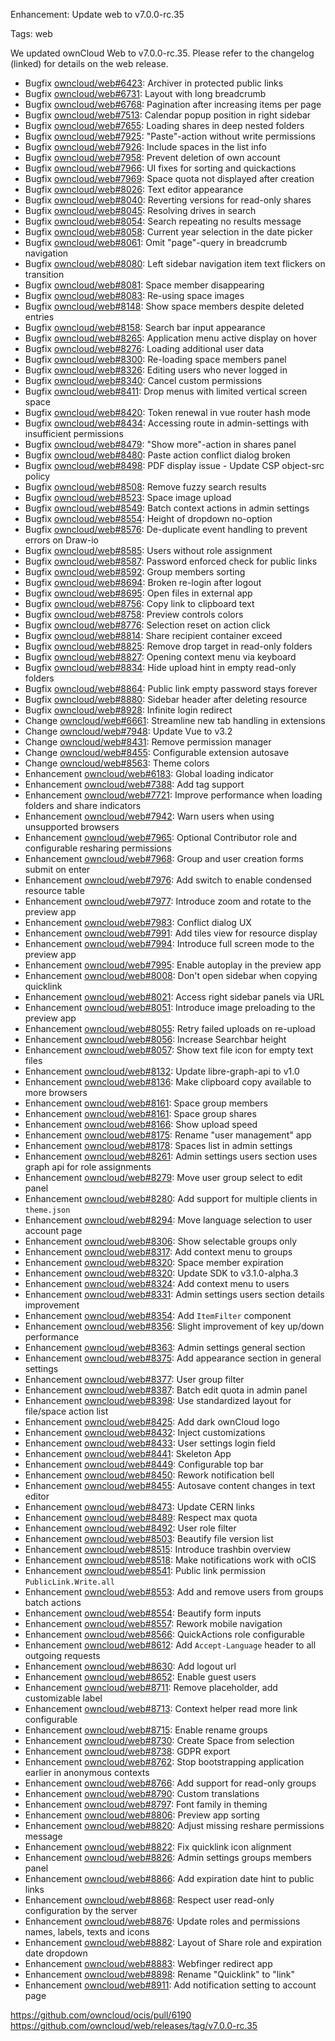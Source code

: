 Enhancement: Update web to v7.0.0-rc.35

Tags: web

We updated ownCloud Web to v7.0.0-rc.35. Please refer to the changelog (linked) for details on the web release.

* Bugfix [owncloud/web#6423](https://github.com/owncloud/web/issues/6423): Archiver in protected public links
* Bugfix [owncloud/web#6731](https://github.com/owncloud/web/issues/6731): Layout with long breadcrumb
* Bugfix [owncloud/web#6768](https://github.com/owncloud/web/issues/6768): Pagination after increasing items per page
* Bugfix [owncloud/web#7513](https://github.com/owncloud/web/issues/7513): Calendar popup position in right sidebar
* Bugfix [owncloud/web#7655](https://github.com/owncloud/web/issues/7655): Loading shares in deep nested folders
* Bugfix [owncloud/web#7925](https://github.com/owncloud/web/pull/7925): "Paste"-action without write permissions
* Bugfix [owncloud/web#7926](https://github.com/owncloud/web/pull/7926): Include spaces in the list info
* Bugfix [owncloud/web#7958](https://github.com/owncloud/web/pull/7958): Prevent deletion of own account
* Bugfix [owncloud/web#7966](https://github.com/owncloud/web/pull/7966): UI fixes for sorting and quickactions
* Bugfix [owncloud/web#7969](https://github.com/owncloud/web/pull/7969): Space quota not displayed after creation
* Bugfix [owncloud/web#8026](https://github.com/owncloud/web/pull/8026): Text editor appearance
* Bugfix [owncloud/web#8040](https://github.com/owncloud/web/pull/8040): Reverting versions for read-only shares
* Bugfix [owncloud/web#8045](https://github.com/owncloud/web/pull/8045): Resolving drives in search
* Bugfix [owncloud/web#8054](https://github.com/owncloud/web/issues/8054): Search repeating no results message
* Bugfix [owncloud/web#8058](https://github.com/owncloud/web/pull/8058): Current year selection in the date picker
* Bugfix [owncloud/web#8061](https://github.com/owncloud/web/pull/8061): Omit "page"-query in breadcrumb navigation
* Bugfix [owncloud/web#8080](https://github.com/owncloud/web/pull/8080): Left sidebar navigation item text flickers on transition
* Bugfix [owncloud/web#8081](https://github.com/owncloud/web/issues/8081): Space member disappearing
* Bugfix [owncloud/web#8083](https://github.com/owncloud/web/issues/8083): Re-using space images
* Bugfix [owncloud/web#8148](https://github.com/owncloud/web/issues/8148): Show space members despite deleted entries
* Bugfix [owncloud/web#8158](https://github.com/owncloud/web/issues/8158): Search bar input appearance
* Bugfix [owncloud/web#8265](https://github.com/owncloud/web/pull/8265): Application menu active display on hover
* Bugfix [owncloud/web#8276](https://github.com/owncloud/web/pull/8276): Loading additional user data
* Bugfix [owncloud/web#8300](https://github.com/owncloud/web/pull/8300): Re-loading space members panel
* Bugfix [owncloud/web#8326](https://github.com/owncloud/web/pull/8326): Editing users who never logged in
* Bugfix [owncloud/web#8340](https://github.com/owncloud/web/pull/8340): Cancel custom permissions
* Bugfix [owncloud/web#8411](https://github.com/owncloud/web/issues/8411): Drop menus with limited vertical screen space
* Bugfix [owncloud/web#8420](https://github.com/owncloud/web/issues/8420): Token renewal in vue router hash mode
* Bugfix [owncloud/web#8434](https://github.com/owncloud/web/issues/8434): Accessing route in admin-settings with insufficient permissions
* Bugfix [owncloud/web#8479](https://github.com/owncloud/web/issues/8479): "Show more"-action in shares panel
* Bugfix [owncloud/web#8480](https://github.com/owncloud/web/pull/8480): Paste action conflict dialog broken
* Bugfix [owncloud/web#8498](https://github.com/owncloud/web/pull/8498): PDF display issue - Update CSP object-src policy
* Bugfix [owncloud/web#8508](https://github.com/owncloud/web/pull/8508): Remove fuzzy search results
* Bugfix [owncloud/web#8523](https://github.com/owncloud/web/issues/8523): Space image upload
* Bugfix [owncloud/web#8549](https://github.com/owncloud/web/issues/8549): Batch context actions in admin settings
* Bugfix [owncloud/web#8554](https://github.com/owncloud/web/pull/8554): Height of dropdown no-option
* Bugfix [owncloud/web#8576](https://github.com/owncloud/web/pull/8576): De-duplicate event handling to prevent errors on Draw-io
* Bugfix [owncloud/web#8585](https://github.com/owncloud/web/issues/8585): Users without role assignment
* Bugfix [owncloud/web#8587](https://github.com/owncloud/web/issues/8587): Password enforced check for public links
* Bugfix [owncloud/web#8592](https://github.com/owncloud/web/issues/8592): Group members sorting
* Bugfix [owncloud/web#8694](https://github.com/owncloud/web/pull/8694): Broken re-login after logout
* Bugfix [owncloud/web#8695](https://github.com/owncloud/web/issues/8695): Open files in external app
* Bugfix [owncloud/web#8756](https://github.com/owncloud/web/pull/8756): Copy link to clipboard text
* Bugfix [owncloud/web#8758](https://github.com/owncloud/web/pull/8758): Preview controls colors
* Bugfix [owncloud/web#8776](https://github.com/owncloud/web/issues/8776): Selection reset on action click
* Bugfix [owncloud/web#8814](https://github.com/owncloud/web/pull/8814): Share recipient container exceed
* Bugfix [owncloud/web#8825](https://github.com/owncloud/web/pull/8825): Remove drop target in read-only folders
* Bugfix [owncloud/web#8827](https://github.com/owncloud/web/pull/8827): Opening context menu via keyboard
* Bugfix [owncloud/web#8834](https://github.com/owncloud/web/issues/8834): Hide upload hint in empty read-only folders
* Bugfix [owncloud/web#8864](https://github.com/owncloud/web/pull/8864): Public link empty password stays forever
* Bugfix [owncloud/web#8880](https://github.com/owncloud/web/issues/8880): Sidebar header after deleting resource
* Bugfix [owncloud/web#8928](https://github.com/owncloud/web/issues/8928): Infinite login redirect
* Change [owncloud/web#6661](https://github.com/owncloud/web/issues/6661): Streamline new tab handling in extensions
* Change [owncloud/web#7948](https://github.com/owncloud/web/issues/7948): Update Vue to v3.2
* Change [owncloud/web#8431](https://github.com/owncloud/web/pull/8431): Remove permission manager
* Change [owncloud/web#8455](https://github.com/owncloud/web/pull/8455): Configurable extension autosave
* Change [owncloud/web#8563](https://github.com/owncloud/web/pull/8563): Theme colors
* Enhancement [owncloud/web#6183](https://github.com/owncloud/web/issues/6183): Global loading indicator
* Enhancement [owncloud/web#7388](https://github.com/owncloud/web/pull/7388): Add tag support
* Enhancement [owncloud/web#7721](https://github.com/owncloud/web/issues/7721): Improve performance when loading folders and share indicators
* Enhancement [owncloud/web#7942](https://github.com/owncloud/web/pull/7942): Warn users when using unsupported browsers
* Enhancement [owncloud/web#7965](https://github.com/owncloud/web/pull/7965): Optional Contributor role and configurable resharing permissions
* Enhancement [owncloud/web#7968](https://github.com/owncloud/web/pull/7968): Group and user creation forms submit on enter
* Enhancement [owncloud/web#7976](https://github.com/owncloud/web/pull/7976): Add switch to enable condensed resource table
* Enhancement [owncloud/web#7977](https://github.com/owncloud/web/pull/7977): Introduce zoom and rotate to the preview app
* Enhancement [owncloud/web#7983](https://github.com/owncloud/web/pull/7983): Conflict dialog UX
* Enhancement [owncloud/web#7991](https://github.com/owncloud/web/pull/7991): Add tiles view for resource display
* Enhancement [owncloud/web#7994](https://github.com/owncloud/web/pull/7994): Introduce full screen mode to the preview app
* Enhancement [owncloud/web#7995](https://github.com/owncloud/web/pull/7995): Enable autoplay in the preview app
* Enhancement [owncloud/web#8008](https://github.com/owncloud/web/issues/8008): Don't open sidebar when copying quicklink
* Enhancement [owncloud/web#8021](https://github.com/owncloud/web/pull/8021): Access right sidebar panels via URL
* Enhancement [owncloud/web#8051](https://github.com/owncloud/web/pull/8051): Introduce image preloading to the preview app
* Enhancement [owncloud/web#8055](https://github.com/owncloud/web/pull/8055): Retry failed uploads on re-upload
* Enhancement [owncloud/web#8056](https://github.com/owncloud/web/pull/8056): Increase Searchbar height
* Enhancement [owncloud/web#8057](https://github.com/owncloud/web/pull/8057): Show text file icon for empty text files
* Enhancement [owncloud/web#8132](https://github.com/owncloud/web/pull/8132): Update libre-graph-api to v1.0
* Enhancement [owncloud/web#8136](https://github.com/owncloud/web/pull/8136): Make clipboard copy available to more browsers
* Enhancement [owncloud/web#8161](https://github.com/owncloud/web/pull/8161): Space group members
* Enhancement [owncloud/web#8161](https://github.com/owncloud/web/pull/8161): Space group shares
* Enhancement [owncloud/web#8166](https://github.com/owncloud/web/issues/8166): Show upload speed
* Enhancement [owncloud/web#8175](https://github.com/owncloud/web/pull/8175): Rename "user management" app
* Enhancement [owncloud/web#8178](https://github.com/owncloud/web/pull/8178): Spaces list in admin settings
* Enhancement [owncloud/web#8261](https://github.com/owncloud/web/pull/8261): Admin settings users section uses graph api for role assignments
* Enhancement [owncloud/web#8279](https://github.com/owncloud/web/pull/8279): Move user group select to edit panel
* Enhancement [owncloud/web#8280](https://github.com/owncloud/web/pull/8280): Add support for multiple clients in `theme.json`
* Enhancement [owncloud/web#8294](https://github.com/owncloud/web/pull/8294): Move language selection to user account page
* Enhancement [owncloud/web#8306](https://github.com/owncloud/web/pull/8306): Show selectable groups only
* Enhancement [owncloud/web#8317](https://github.com/owncloud/web/pull/8317): Add context menu to groups
* Enhancement [owncloud/web#8320](https://github.com/owncloud/web/pull/8320): Space member expiration
* Enhancement [owncloud/web#8320](https://github.com/owncloud/web/pull/8320): Update SDK to v3.1.0-alpha.3
* Enhancement [owncloud/web#8324](https://github.com/owncloud/web/pull/8324): Add context menu to users
* Enhancement [owncloud/web#8331](https://github.com/owncloud/web/pull/8331): Admin settings users section details improvement
* Enhancement [owncloud/web#8354](https://github.com/owncloud/web/issues/8354): Add `ItemFilter` component
* Enhancement [owncloud/web#8356](https://github.com/owncloud/web/pull/8356): Slight improvement of key up/down performance
* Enhancement [owncloud/web#8363](https://github.com/owncloud/web/issues/8363): Admin settings general section
* Enhancement [owncloud/web#8375](https://github.com/owncloud/web/pull/8375): Add appearance section in general settings
* Enhancement [owncloud/web#8377](https://github.com/owncloud/web/issues/8377): User group filter
* Enhancement [owncloud/web#8387](https://github.com/owncloud/web/pull/8387): Batch edit quota in admin panel
* Enhancement [owncloud/web#8398](https://github.com/owncloud/web/pull/8398): Use standardized layout for file/space action list
* Enhancement [owncloud/web#8425](https://github.com/owncloud/web/issues/8425): Add dark ownCloud logo
* Enhancement [owncloud/web#8432](https://github.com/owncloud/web/pull/8432): Inject customizations
* Enhancement [owncloud/web#8433](https://github.com/owncloud/web/pull/8433): User settings login field
* Enhancement [owncloud/web#8441](https://github.com/owncloud/web/pull/8441): Skeleton App
* Enhancement [owncloud/web#8449](https://github.com/owncloud/web/pull/8449): Configurable top bar
* Enhancement [owncloud/web#8450](https://github.com/owncloud/web/pull/8450): Rework notification bell
* Enhancement [owncloud/web#8455](https://github.com/owncloud/web/pull/8455): Autosave content changes in text editor
* Enhancement [owncloud/web#8473](https://github.com/owncloud/web/pull/8473): Update CERN links
* Enhancement [owncloud/web#8489](https://github.com/owncloud/web/pull/8489): Respect max quota
* Enhancement [owncloud/web#8492](https://github.com/owncloud/web/pull/8492): User role filter
* Enhancement [owncloud/web#8503](https://github.com/owncloud/web/issues/8503): Beautify file version list
* Enhancement [owncloud/web#8515](https://github.com/owncloud/web/pull/8515): Introduce trashbin overview
* Enhancement [owncloud/web#8518](https://github.com/owncloud/web/pull/8518): Make notifications work with oCIS
* Enhancement [owncloud/web#8541](https://github.com/owncloud/web/pull/8541): Public link permission `PublicLink.Write.all`
* Enhancement [owncloud/web#8553](https://github.com/owncloud/web/pull/8553): Add and remove users from groups batch actions
* Enhancement [owncloud/web#8554](https://github.com/owncloud/web/pull/8554): Beautify form inputs
* Enhancement [owncloud/web#8557](https://github.com/owncloud/web/issues/8557): Rework mobile navigation
* Enhancement [owncloud/web#8566](https://github.com/owncloud/web/pull/8566): QuickActions role configurable
* Enhancement [owncloud/web#8612](https://github.com/owncloud/web/issues/8612): Add `Accept-Language` header to all outgoing requests
* Enhancement [owncloud/web#8630](https://github.com/owncloud/web/pull/8630): Add logout url
* Enhancement [owncloud/web#8652](https://github.com/owncloud/web/pull/8652): Enable guest users
* Enhancement [owncloud/web#8711](https://github.com/owncloud/web/pull/8711): Remove placeholder, add customizable label
* Enhancement [owncloud/web#8713](https://github.com/owncloud/web/pull/8713): Context helper read more link configurable
* Enhancement [owncloud/web#8715](https://github.com/owncloud/web/pull/8715): Enable rename groups
* Enhancement [owncloud/web#8730](https://github.com/owncloud/web/pull/8730): Create Space from selection
* Enhancement [owncloud/web#8738](https://github.com/owncloud/web/issues/8738): GDPR export
* Enhancement [owncloud/web#8762](https://github.com/owncloud/web/pull/8762): Stop bootstrapping application earlier in anonymous contexts
* Enhancement [owncloud/web#8766](https://github.com/owncloud/web/pull/8766): Add support for read-only groups
* Enhancement [owncloud/web#8790](https://github.com/owncloud/web/pull/8790): Custom translations
* Enhancement [owncloud/web#8797](https://github.com/owncloud/web/pull/8797): Font family in theming
* Enhancement [owncloud/web#8806](https://github.com/owncloud/web/pull/8806): Preview app sorting
* Enhancement [owncloud/web#8820](https://github.com/owncloud/web/pull/8820): Adjust missing reshare permissions message
* Enhancement [owncloud/web#8822](https://github.com/owncloud/web/pull/8822): Fix quicklink icon alignment
* Enhancement [owncloud/web#8826](https://github.com/owncloud/web/pull/8826): Admin settings groups members panel
* Enhancement [owncloud/web#8866](https://github.com/owncloud/web/pull/8866): Add expiration date hint to public links
* Enhancement [owncloud/web#8868](https://github.com/owncloud/web/pull/8868): Respect user read-only configuration by the server
* Enhancement [owncloud/web#8876](https://github.com/owncloud/web/pull/8876): Update roles and permissions names, labels, texts and icons
* Enhancement [owncloud/web#8882](https://github.com/owncloud/web/pull/8882): Layout of Share role and expiration date dropdown
* Enhancement [owncloud/web#8883](https://github.com/owncloud/web/issues/8883): Webfinger redirect app
* Enhancement [owncloud/web#8898](https://github.com/owncloud/web/pull/8898): Rename "Quicklink" to "link"
* Enhancement [owncloud/web#8911](https://github.com/owncloud/web/pull/8911): Add notification setting to account page

https://github.com/owncloud/ocis/pull/6190
https://github.com/owncloud/web/releases/tag/v7.0.0-rc.35
